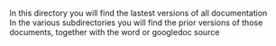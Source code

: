 In this directory you will find the lastest versions of all documentation <br>
In the various subdirectories you will find the prior versions of those documents, together with the word or googledoc source
